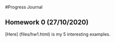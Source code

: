 #Progress Journal

## Homework 0 (27/10/2020)

[Here] (files/hw1.html) is my 5 interesting examples.